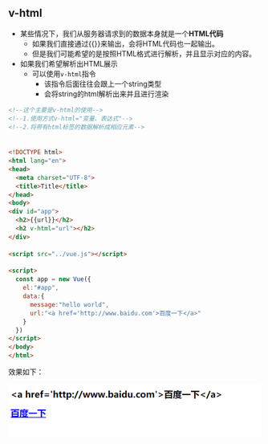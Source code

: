 ## v-html

- 某些情况下，我们从服务器请求到的数据本身就是一个**HTML代码**
  - 如果我们直接通过{{}}来输出，会将HTML代码也一起输出。
  - 但是我们可能希望的是按照HTML格式进行解析，并且显示对应的内容。
- 如果我们希望解析出HTML展示
  - 可以使用`v-html`指令
    - 该指令后面往往会跟上一个string类型
    - 会将string的html解析出来并且进行渲染

```html
<!--这个主要是v-html的使用-->
<!--1.使用方式v-html="变量、表达式"-->
<!--2.将带有html标签的数据解析成相应元素-->


<!DOCTYPE html>
<html lang="en">
<head>
  <meta charset="UTF-8">
  <title>Title</title>
</head>
<body>
<div id="app">
  <h2>{{url}}</h2>
  <h2 v-html="url"></h2>
</div>

<script src="../vue.js"></script>

<script>
  const app = new Vue({
    el:"#app",
    data:{
      message:"hello world",
      url:"<a href='http://www.baidu.com'>百度一下</a>"
    }
  })
</script>
</body>
</html>
```

效果如下：

![Snipaste_2021-08-06_16-51-52](image/Snipaste_2021-08-06_16-51-52.png)

